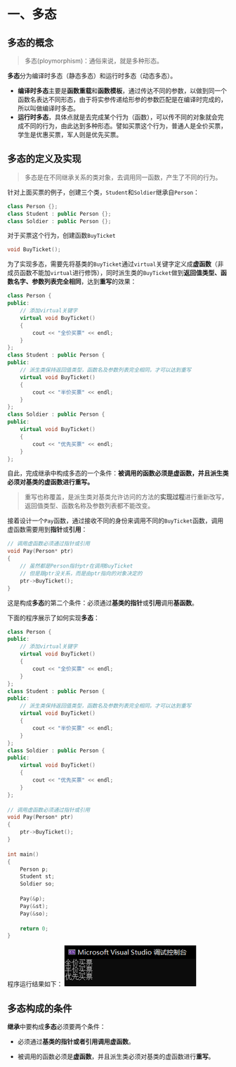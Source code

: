 # 一、多态
## 多态的概念
> 多态(ploymorphism)：通俗来说，就是多种形态。

**多态**分为编译时多态（静态多态）和运行时多态（动态多态）。

- **编译时多态**主要是**函数重载**和**函数模板**，通过传达不同的参数，以做到同一个函数名表达不同形态，由于将实参传递给形参的参数匹配是在编译时完成的，所以叫做编译时多态。
- **运行时多态**，具体点就是去完成某个行为（函数），可以传不同的对象就会完成不同的行为，由此达到多种形态。譬如买票这个行为，普通人是全价买票，学生是优惠买票，军人则是优先买票。

## 多态的定义及实现
> 多态是在不同继承关系的类对象，去调用同一函数，产生了不同的行为。

针对上面买票的例子，创建三个类，`Student`和`Soldier`继承自`Person`：

```cpp
class Person {};
class Student : public Person {};
class Soldier : public Person {};
```
对于买票这个行为，创建函数`BuyTicket`
```cpp
void BuyTicket();
```

为了实现多态，需要先将基类的`BuyTicket`通过`virtual`关键字定义成**虚函数**（非成员函数不能加`virtual`进行修饰），同时派生类的`BuyTicket`做到**返回值类型、函数名字、参数列表完全相同**，达到**重写**的效果：
```cpp
class Person {
public:
    // 添加virtual关键字
    virtual void BuyTicket()
    {
        cout << "全价买票" << endl;
    }
};
class Student : public Person {
public:
    // 派生类保持返回值类型，函数名及参数列表完全相同，才可以达到重写
    virtual void BuyTicket()
    {
        cout << "半价买票" << endl;
    }
};
class Soldier : public Person {
public:
    virtual void BuyTicket()
    {
        cout << "优先买票" << endl;
    }
};
```
自此，完成继承中构成多态的一个条件：**被调用的函数必须是虚函数，并且派生类必须对基类的虚函数进行重写。**

> 重写也称覆盖，是派生类对基类允许访问的方法的**实现过程**进行重新改写，返回值类型、函数名称及参数列表都不能改变。

接着设计一个`Pay`函数，通过接收不同的身份来调用不同的`BuyTicket`函数，调用虚函数需要用到**指针**或**引用**：
```cpp
// 调用虚函数必须通过指针或引用
void Pay(Person* ptr)
{
    // 虽然都是Person指针ptr在调用BuyTicket
    // 但是跟ptr没关系，而是由ptr指向的对象决定的
    ptr->BuyTicket();
}
```
这是构成**多态**的第二个条件：必须通过**基类的指针**或**引用**调用**基函数**。

下面的程序展示了如何实现**多态**：
```cpp
class Person {
public:
    // 添加virtual关键字
    virtual void BuyTicket()
    {
        cout << "全价买票" << endl;
    }
};
class Student : public Person {
public:
    // 派生类保持返回值类型，函数名及参数列表完全相同，才可以达到重写
    virtual void BuyTicket()
    {
        cout << "半价买票" << endl;
    }
};
class Soldier : public Person {
public:
    virtual void BuyTicket()
    {
        cout << "优先买票" << endl;
    }
};

// 调用虚函数必须通过指针或引用
void Pay(Person* ptr)
{
    ptr->BuyTicket();
}

int main()
{
    Person p;
    Student st;
    Soldier so;

    Pay(&p);
    Pay(&st);
    Pay(&so);

    return 0;
}
```
程序运行结果如下：
![alt text](image/多态/image.png)

## 多态构成的条件
**继承**中要构成**多态**必须要两个条件：


- 必须通过**基类的指针或者引用调用虚函数**。

- 被调用的函数必须是**虚函数**，并且派生类必须对基类的虚函数进行**重写**。
